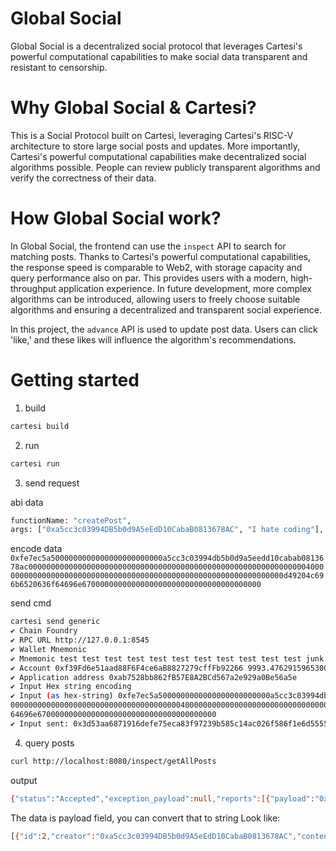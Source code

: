 # Global Social

Global Social is a decentralized social protocol that leverages Cartesi's powerful computational capabilities to make social data transparent and resistant to censorship.

# Why Global Social & Cartesi?

This is a Social Protocol built on Cartesi, leveraging Cartesi's RISC-V architecture to store large social posts and updates. More importantly, Cartesi's powerful computational capabilities make decentralized social algorithms possible. People can review publicly transparent algorithms and verify the correctness of their data.

# How Global Social work?

In Global Social, the frontend can use the `inspect` API to search for matching posts. Thanks to Cartesi's powerful computational capabilities, the response speed is comparable to Web2, with storage capacity and query performance also on par. This provides users with a modern, high-throughput application experience. In future development, more complex algorithms can be introduced, allowing users to freely choose suitable algorithms and ensuring a decentralized and transparent social experience.

In this project, the `advance` API is used to update post data. Users can click 'like,' and these likes will influence the algorithm's recommendations.

# Getting started

1. build

```sh
cartesi build
```

2. run

```sh
cartesi run
```

3. send request

abi data

```sh
functionName: "createPost",
args: ["0xa5cc3c03994DB5b0d9A5eEdD10CabaB0813678AC", "I hate coding"],
```

encode data `0xfe7ec5a5000000000000000000000000a5cc3c03994db5b0d9a5eedd10cabab0813678ac0000000000000000000000000000000000000000000000000000000000000040000000000000000000000000000000000000000000000000000000000000000d49204c696b6520636f64696e6700000000000000000000000000000000000000`

send cmd

```sh
cartesi send generic
✔ Chain Foundry
✔ RPC URL http://127.0.0.1:8545
✔ Wallet Mnemonic
✔ Mnemonic test test test test test test test test test test test junk
✔ Account 0xf39Fd6e51aad88F6F4ce6aB8827279cffFb92266 9993.476291596530017783 ETH
✔ Application address 0xab7528bb862fB57E8A2BCd567a2e929a0Be56a5e
✔ Input Hex string encoding
✔ Input (as hex-string) 0xfe7ec5a5000000000000000000000000a5cc3c03994db5b0d9a5eedd10cabab0813678ac000000000000000000000000
0000000000000000000000000000000000000040000000000000000000000000000000000000000000000000000000000000000d49204c696b6520636f
64696e6700000000000000000000000000000000000000
✔ Input sent: 0x3d53aa6871916defe75eca83f97239b585c14ac026f586f1e6d5555aaaea73fc
```

4. query posts

```sh
curl http://localhost:8080/inspect/getAllPosts
```

output

```sh
{"status":"Accepted","exception_payload":null,"reports":[{"payload":"0x5b7b226964223a322c2263726561746f72223a22307861356363336330333939344442356230643941356545644431304361626142303831333637384143222c22636f6e74656e74223a2249206861746520636f64696e67222c226c696b6573223a327d2c7b226964223a312c2263726561746f72223a22307861356363336330333939344442356230643941356545644431304361626142303831333637384143222c22636f6e74656e74223a2249204c696b6520636f64696e67222c226c696b6573223a317d5d"}],"processed_input_count":5}
```

The data is payload field, you can convert that to string
Look like:

```sh
[{"id":2,"creator":"0xa5cc3c03994DB5b0d9A5eEdD10CabaB0813678AC","content":"I hate coding","likes":2},{"id":1,"creator":"0xa5cc3c03994DB5b0d9A5eEdD10CabaB0813678AC","content":"I Like coding","likes":1}]
```
